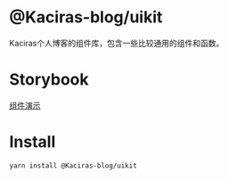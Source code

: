# @Kaciras-blog/uikit

Kaciras个人博客的组件库，包含一些比较通用的组件和函数。

# Storybook

[组件演示](https://kaciras-blog.github.io/uikit/)

# Install

```
yarn install @Kaciras-blog/uikit
```

